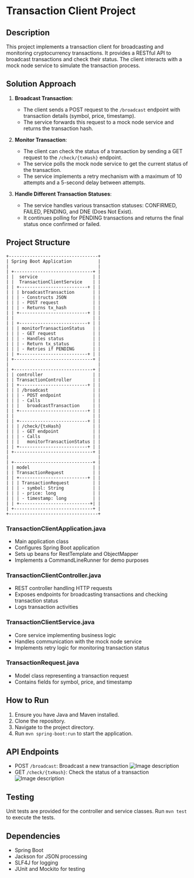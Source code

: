# Transaction Client Project

## Description

This project implements a transaction client for broadcasting and monitoring cryptocurrency transactions. It provides a RESTful API to broadcast transactions and check their status. The client interacts with a mock node service to simulate the transaction process.

## Solution Approach

1. **Broadcast Transaction**:
    - The client sends a POST request to the `/broadcast` endpoint with transaction details (symbol, price, timestamp).
    - The service forwards this request to a mock node service and returns the transaction hash.

2. **Monitor Transaction**:
    - The client can check the status of a transaction by sending a GET request to the `/check/{txHash}` endpoint.
    - The service polls the mock node service to get the current status of the transaction.
    - The service implements a retry mechanism with a maximum of 10 attempts and a 5-second delay between attempts.

3. **Handle Different Transaction Statuses**:
    - The service handles various transaction statuses: CONFIRMED, FAILED, PENDING, and DNE (Does Not Exist).
    - It continues polling for PENDING transactions and returns the final status once confirmed or failed.

## Project Structure
```
+----------------------------------+
| Spring Boot Application          |
|                                  |
| +------------------------------+ |
| |  service                     | |
| |  TransactionClientService    | |
| | +--------------------------+ | |
| | | broadcastTransaction       | |
| | | - Constructs JSON          | |
| | | - POST request             | |
| | | - Returns tx_hash          | |
| | +--------------------------+ | |
| |                              | |
| | +--------------------------+ | |
| | | monitorTransactionStatus   | |
| | | - GET request              | |
| | | - Handles status           | |
| | | - Return tx_status         | |
| | | - Retries if PENDING       | |
| | +--------------------------+ | |
| +------------------------------+ |
|                                  |
| +------------------------------+ |
| | controller                   | |
| | TransactionController        | |
| | +--------------------------+ | |
| | | /broadcast                 | |
| | | - POST endpoint            | |
| | | - Calls                    | |
| | |   broadcastTransaction     | |
| | +--------------------------+ | |
| |                              | |
| | +--------------------------+ | |
| | | /check/{txHash}            | |
| | | - GET endpoint             | |
| | | - Calls                    | |
| | |   monitorTransactionStatus | |
| | +--------------------------+ | |
| +------------------------------+ |
|                                  |
| +------------------------------+ |
| | model                        | |
| | TransactionRequest           | |
| | +--------------------------+ | |
| | | TransactionRequest         | |
| | | - symbol: String           | |
| | | - price: long              | |
| | | - timestamp: long          | |
| | +---------------------------+| |
| +------------------------------+ |
+----------------------------------+        
```

### TransactionClientApplication.java
- Main application class
- Configures Spring Boot application
- Sets up beans for RestTemplate and ObjectMapper
- Implements a CommandLineRunner for demo purposes

### TransactionClientController.java
- REST controller handling HTTP requests
- Exposes endpoints for broadcasting transactions and checking transaction status
- Logs transaction activities

### TransactionClientService.java
- Core service implementing business logic
- Handles communication with the mock node service
- Implements retry logic for monitoring transaction status

### TransactionRequest.java
- Model class representing a transaction request
- Contains fields for symbol, price, and timestamp

## How to Run

1. Ensure you have Java and Maven installed.
2. Clone the repository.
3. Navigate to the project directory.
4. Run `mvn spring-boot:run` to start the application.

## API Endpoints

- POST `/broadcast`: Broadcast a new transaction
  <image src="/images/POST.png" alt="Image description">
- GET `/check/{txHash}`: Check the status of a transaction
  <image src="/images/GET.png" alt="Image description">

## Testing

Unit tests are provided for the controller and service classes. Run `mvn test` to execute the tests.

## Dependencies

- Spring Boot
- Jackson for JSON processing
- SLF4J for logging
- JUnit and Mockito for testing
